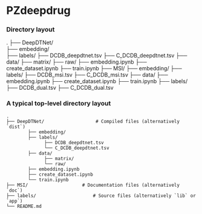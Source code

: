 # PZdeepdrug

### Directory layout
.
├── DeepDTNet/  
      ├── embedding/  
      ├── labels/
            ├── DCDB_deepdtnet.tsv
            ├── C_DCDB_deepdtnet.tsv
      ├── data/
          ├── matrix/
          ├── raw/
      ├── embedding.ipynb
      ├── create_dataset.ipynb
      ├── train.ipynb
├── MSI/
      ├── embedding/
      ├── labels/
            ├── DCDB_msi.tsv
            ├── C_DCDB_msi.tsv
      ├── data/
      ├── embedding.ipynb
      ├── create_dataset.ipynb
      ├── train.ipynb
├── labels/
      ├── DCDB_dual.tsv
      ├── C_DCDB_dual.tsv

### A typical top-level directory layout

    .
    ├── DeepDTNet/                   # Compiled files (alternatively `dist`)
            ├── embedding/
            ├── labels/
                  ├── DCDB_deepdtnet.tsv
                  └── C_DCDB_deepdtnet.tsv
            ├── data/
                  ├── matrix/
                  └── raw/
            ├── embedding.ipynb
            ├── create_dataset.ipynb
            └── train.ipynb
    ├── MSI/                    # Documentation files (alternatively `doc`)
    ├── labels/                     # Source files (alternatively `lib` or `app`)
    └── README.md
